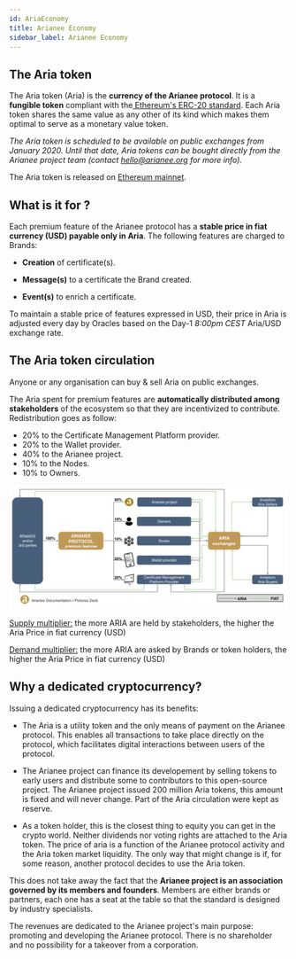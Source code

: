```yaml
---
id: AriaEconomy
title: Arianee Economy
sidebar_label: Arianee Economy
---
```



## **The Aria token**

The Aria token (Aria) is the **currency of the Arianee protocol**. It is a **fungible token** compliant with the[ Ethereum's ERC-20 standard](https://github.com/ethereum/EIPs/blob/master/EIPS/eip-20.md). Each Aria token shares the same value as any other of its kind which makes them optimal to serve as a monetary value token.


_The Aria token is scheduled to be available on public exchanges from January 2020._ _Until that date, Aria tokens can be bought directly from the Arianee project team (contact hello@arianee.org for more info)._

The Aria token is released on [Ethereum mainnet](https://etherscan.io/token/0xedf6568618a00c6f0908bf7758a16f76b6e04af9).


## **What is it for ?**

Each premium feature of the Arianee protocol has a **stable price in fiat currency (USD) payable only in Aria**. The following features are charged to Brands:


*   **Creation** of certificate(s).

*   **Message(s)** to a certificate the Brand created.
*   **Event(s)** to enrich a certificate.

To maintain a stable price of features expressed in USD, their price in Aria is adjusted every day by Oracles based on the Day-1 _8:00pm CEST_ Aria/USD exchange rate.


## **The Aria token circulation**

Anyone or any organisation can buy & sell Aria on public exchanges.

The Aria spent for premium features are **automatically distributed among stakeholders** of the ecosystem so that they are incentivized to contribute. Redistribution goes as follow:



*   20% to the Certificate Management Platform provider.
*   20% to the Wallet provider.
*   40% to the Arianee project.
*    10% to the Nodes.
*   10% to Owners.



![alt_text](../img/arianeeconomy.png "image_tooltip")

<span style="text-decoration:underline;">Supply multiplier:</span> the more ARIA are held by stakeholders, the higher the Aria Price in fiat currency (USD)

<span style="text-decoration:underline;">Demand multiplier:</span> the more ARIA are asked by Brands or token holders, the higher the Aria Price in fiat currency (USD)


## **Why a dedicated cryptocurrency?**

Issuing a dedicated cryptocurrency has its benefits:

*   The Aria is a utility token and the only means of payment on the Arianee protocol. This enables all transactions to take place directly on the protocol, which facilitates digital interactions between users of the protocol. 


*   The Arianee project can finance its developement by selling tokens to early users and distribute some to contributors to this open-source project. The Arianee project issued 200 million Aria tokens, this amount is fixed and will never change. Part of the Aria circulation were kept as reserve.
     

*   As a token holder, this is the closest thing to equity you can get in the crypto world. Neither dividends nor voting rights are attached to the Aria token. The price of aria is a function of the Arianee protocol activity and the Aria token market liquidity. The only way that might change is if, for some reason, another protocol decides to use the Aria token.

This does not take away the fact that the **Arianee project is an association governed by its members and founders**. Members are either brands or partners, each one has a seat at the table so that the standard is designed by industry specialists.

The revenues are dedicated to the Arianee project's main purpose: promoting and developing the Arianee protocol. There is no shareholder and no possibility for a takeover from a corporation.



